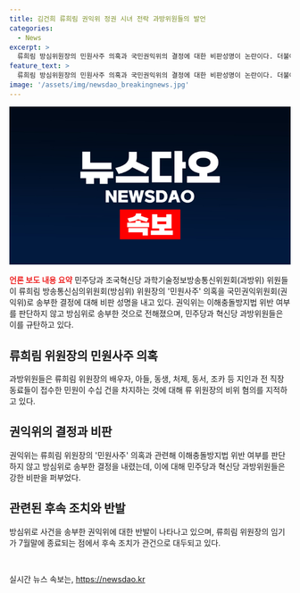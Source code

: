```yaml
---
title: 김건희 류희림 권익위 정권 시녀 전락 과방위원들의 발언
categories:
  - News
excerpt: >
  류희림 방심위원장의 민원사주 의혹과 국민권익위의 결정에 대한 비판성명이 논란이다. 더불어민주당과 조국혁신당의 과방위원들은 권익위의 결정을 비판하며 삼척동자도 알 수 있는 증거가 차고 넘치는데 권익위는 출석조사 없이 돌려보냈다고 주장했다. 권익위는 방심위로 사건을 송부했지만 아직 후속조치가 불분명한 상황이며, 방심위 측은 권익위의 결정에 대해 설명을 듣지 못했다고 전했다. 관건은 류희림 위원장의 임기 종료 전에 어떤 조치가 이뤄질지다.
feature_text: >
  류희림 방심위원장의 민원사주 의혹과 국민권익위의 결정에 대한 비판성명이 논란이다. 더불어민주당과 조국혁신당의 과방위원들은 권익위의 결정을 비판하며 삼척동자도 알 수 있는 증거가 차고 넘치는데 권익위는 출석조사 없이 돌려보냈다고 주장했다. 권익위는 방심위로 사건을 송부했지만 아직 후속조치가 불분명한 상황이며, 방심위 측은 권익위의 결정에 대해 설명을 듣지 못했다고 전했다. 관건은 류희림 위원장의 임기 종료 전에 어떤 조치가 이뤄질지다.
image: '/assets/img/newsdao_breakingnews.jpg'
---
```


<p><img src="/assets/img/newsdao_breakingnews.jpg" alt="cryptoinkorea 속보" /></p>

<p><b><span style="color: #ee2323;">언론 보도 내용 요약</span></b>
민주당과 조국혁신당 과학기술정보방송통신위원회(과방위) 위원들이 류희림 방송통신심의위원회(방심위) 위원장의 '민원사주' 의혹을 국민권익위원회(권익위)로 송부한 결정에 대해 비판 성명을 내고 있다. 권익위는 이해충돌방지법 위반 여부를 판단하지 않고 방심위로 송부한 것으로 전해졌으며, 민주당과 혁신당 과방위원들은 이를 규탄하고 있다.</p>

<h2 data-ke-size="size26">류희림 위원장의 민원사주 의혹</h2>

<p>과방위원들은 류희림 위원장의 배우자, 아들, 동생, 처제, 동서, 조카 등 지인과 전 직장 동료들이 접수한 민원이 수십 건을 차지하는 것에 대해 류 위원장의 비위 혐의를 지적하고 있다.</p>

<h2 data-ke-size="size26">권익위의 결정과 비판</h2>

<p>권익위는 류희림 위원장의 '민원사주' 의혹과 관련해 이해충돌방지법 위반 여부를 판단하지 않고 방심위로 송부한 결정을 내렸는데, 이에 대해 민주당과 혁신당 과방위원들은 강한 비판을 퍼부었다.</p>

<h2 data-ke-size="size26">관련된 후속 조치와 반발</h2>

<p>방심위로 사건을 송부한 권익위에 대한 반발이 나타나고 있으며, 류희림 위원장의 임기가 7월말에 종료되는 점에서 후속 조치가 관건으로 대두되고 있다.</p>

<p data-ke-size="size16">&nbsp;</p>
실시간 뉴스 속보는, <a href="https://newsdao.kr" rel="dofollow">https://newsdao.kr</a>



